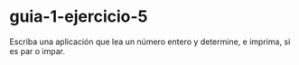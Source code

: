 # guia-1-ejercicio-5
Escriba una aplicación que lea un número entero y determine, e imprima, si es par o
impar.
